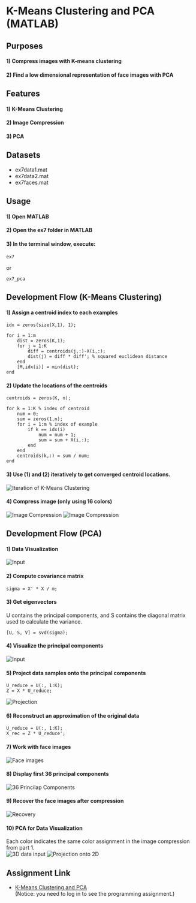 # K-Means Clustering and PCA (MATLAB)


## Purposes
#### 1) Compress images with K-means clustering
#### 2) Find a low dimensional representation of face images with PCA


## Features
#### 1) K-Means Clustering
#### 2) Image Compression
#### 3) PCA


## Datasets
- ex7data1.mat
- ex7data2.mat
- ex7faces.mat


## Usage
#### 1) Open MATLAB
#### 2) Open the ex7 folder in MATLAB
#### 3) In the terminal window, execute:  
```
ex7
```
or
```
ex7_pca
```


## Development Flow (K-Means Clustering)
#### 1) Assign a centroid index to each examples
```
idx = zeros(size(X,1), 1);

for i = 1:m
    dist = zeros(K,1);
    for j = 1:K
        diff = centroids(j,:)-X(i,:);
        dist(j) = diff * diff'; % squared euclidean distance
    end
    [M,idx(i)] = min(dist);
end
```

#### 2) Update the locations of the centroids
```
centroids = zeros(K, n);

for k = 1:K % index of centroid
    num = 0;
    sum = zeros(1,n);
    for i = 1:m % index of example
        if k == idx(i)
            num = num + 1;
            sum = sum + X(i,:);
        end
    end
    centroids(k,:) = sum / num;
end
```

#### 3) Use (1) and (2) iteratively to get converged centroid locations.
![Iteration of K-Means Clustering](img/iteration.jpg)

#### 4) Compress image (only using 16 colors)
![Image Compression](img/img_compression.jpg)
![Image Compression](img/toystory.jpg)


## Development Flow (PCA)
#### 1) Data Visualization
![Input](img/data.jpg)

#### 2) Compute covariance matrix
```
sigma = X' * X / m;
```

#### 3) Get eigenvectors
U contains the principal components, and S contains the diagonal matrix used to calculate the variance.
```
[U, S, V] = svd(sigma);
```

#### 4) Visualize the principal components
![Input](img/data_with_U.jpg)

#### 5) Project data samples onto the principal components
```
U_reduce = U(:, 1:K);
Z = X * U_reduce;
```
![Projection](img/projection.jpg)

#### 6) Reconstruct an approximation of the original data
```
U_reduce = U(:, 1:K);
X_rec = Z * U_reduce';
```

#### 7) Work with face images
![Face images](img/face_input.jpg)

#### 8) Display first 36 principal components
![36 Princilap Components](img/first36PC.jpg)

#### 9) Recover the face images after compression
![Recovery](img/recovered.jpg)

#### 10) PCA for Data Visualization
Each color indicates the same color assignment in the image compression from part 1.  
![3D data input](img/3D_input.jpg)
![Projection onto 2D](img/projection_3Dto2D.jpg)


## Assignment Link
- [K-Means Clustering and PCA](https://www.coursera.org/learn/machine-learning/programming/ZZkM2/k-means-clustering-and-pca)  
(Notice: you need to log in to see the programming assignment.)
